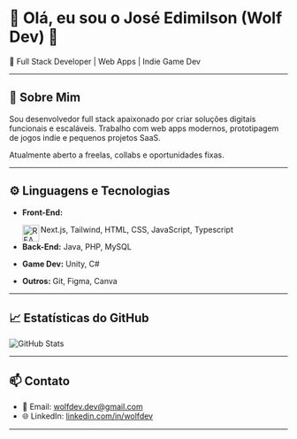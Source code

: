 # 👋 Olá, eu sou o José Edimilson (Wolf Dev) 🐺

🎯 Full Stack Developer | Web Apps | Indie Game Dev

---

## 🚀 Sobre Mim

Sou desenvolvedor full stack apaixonado por criar soluções digitais funcionais e escaláveis. Trabalho com web apps modernos, prototipagem de jogos indie e pequenos projetos SaaS.

Atualmente aberto a freelas, collabs e oportunidades fixas.

---

## ⚙️ Linguagens e Tecnologias

- **Front-End:**

  <img 
    align= "left"
    alt= "REACT"
    title= "REACT"
    width= "30px"
    style= "padding-rigth: 10px;"
    src="https://cdn.jsdelivr.net/gh/devicons/devicon@latest/icons/react/react-original.svg"
  />
  Next.js, Tailwind, HTML, CSS, JavaScript, Typescript
- **Back-End:**
  Java, PHP, MySQL
- **Game Dev:**
  Unity, C#
- **Outros:**
  Git, Figma, Canva

---

## 📈 Estatísticas do GitHub

![GitHub Stats](https://github-readme-stats.vercel.app/api?username=wolf-devx&show_icons=true&theme=tokyonight)

---

## 📫 Contato

- 📧 Email: [wolfdev.dev@gmail.com](mailto:wolfdev.dev@gmail.com)
- 🌐 LinkedIn: [linkedin.com/in/wolfdev](https://linkedin.com/in/josé-edimilson-8b5301275/)

---
